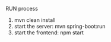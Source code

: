RUN process
1. mvn clean install
2. start the server: mvn spring-boot:run
3. start the frontend: npm start

